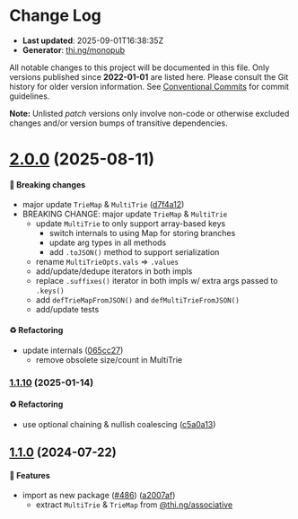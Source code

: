 # Change Log

- **Last updated**: 2025-09-01T16:38:35Z
- **Generator**: [thi.ng/monopub](https://thi.ng/monopub)

All notable changes to this project will be documented in this file.
Only versions published since **2022-01-01** are listed here.
Please consult the Git history for older version information.
See [Conventional Commits](https://conventionalcommits.org/) for commit guidelines.

**Note:** Unlisted _patch_ versions only involve non-code or otherwise excluded changes
and/or version bumps of transitive dependencies.

# [2.0.0](https://github.com/thi-ng/umbrella/tree/@thi.ng/trie@2.0.0) (2025-08-11)

#### 🛑 Breaking changes

- major update `TrieMap` & `MultiTrie` ([d7f4a12](https://github.com/thi-ng/umbrella/commit/d7f4a12))
- BREAKING CHANGE: major update `TrieMap` & `MultiTrie`
  - update `MultiTrie` to only support array-based keys
    - switch internals to using Map for storing branches
    - update arg types in all methods
    - add `.toJSON()` method to support serialization
  - rename `MultiTrieOpts.vals` => `.values`
  - add/update/dedupe iterators in both impls
  - replace `.suffixes()` iterator in both impls w/ extra args passed to `.keys()`
  - add `defTrieMapFromJSON()` and `defMultiTrieFromJSON()`
  - add/update tests

#### ♻️ Refactoring

- update internals ([065cc27](https://github.com/thi-ng/umbrella/commit/065cc27))
  - remove obsolete size/count in MultiTrie

### [1.1.10](https://github.com/thi-ng/umbrella/tree/@thi.ng/trie@1.1.10) (2025-01-14)

#### ♻️ Refactoring

- use optional chaining & nullish coalescing ([c5a0a13](https://github.com/thi-ng/umbrella/commit/c5a0a13))

## [1.1.0](https://github.com/thi-ng/umbrella/tree/@thi.ng/trie@1.1.0) (2024-07-22)

#### 🚀 Features

- import as new package ([#486](https://github.com/thi-ng/umbrella/issues/486)) ([a2007af](https://github.com/thi-ng/umbrella/commit/a2007af))
  - extract `MultiTrie` & `TrieMap` from [@thi.ng/associative](https://github.com/thi-ng/umbrella/tree/main/packages/associative)
